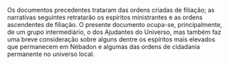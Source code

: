 ﻿Os documentos precedentes trataram das ordens criadas de filiação; as narrativas seguintes retratarão os espíritos ministrantes e as ordens ascendentes de filiação. O presente documento ocupa-se, principalmente, de um grupo intermediário, o dos Ajudantes do Universo, mas também faz uma breve consideração sobre alguns dentre os espíritos mais elevados que permanecem em Nébadon e algumas das ordens de cidadania permanente no universo local.